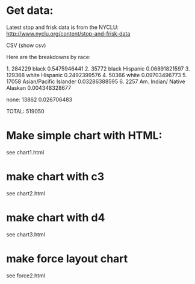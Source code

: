 # Get data: 

Latest stop and frisk data is from the NYCLU:
http://www.nyclu.org/content/stop-and-frisk-data

CSV
(show csv)

Here are the breakdowns by race: 

1. 284229 black 0.5475946441
2. 35772 black Hispanic 0.06891821597
3. 129368 white Hispanic 0.2492399576
4. 50366 white 0.09703496773
5. 17058 Asian/Pacific Islander 0.03286388595
6. 2257 Am. Indian/ Native Alaskan 0.004348328677

none: 13862 0.026706483

TOTAL: 519050


# Make simple chart with HTML: 

see chart1.html

# make chart with c3

see chart2.html

# make chart with d4

see chart3.html

# make force layout chart

see force2.html

